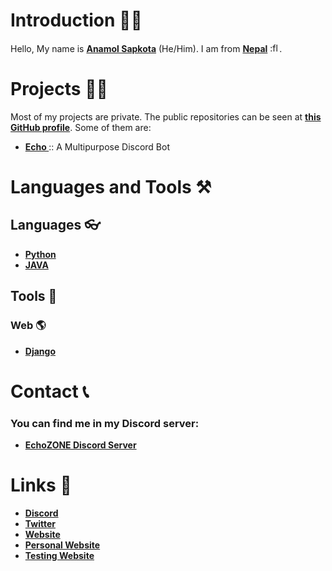 # Introduction 👨‍🦰
Hello, My name is **[Anamol Sapkota](https://en.wikipedia.org/wiki/User:Ascii002)** (He/Him). I am from **[Nepal](https://en.wikipedia.org/wiki/Nepal)** <img src="https://upload.wikimedia.org/wikipedia/commons/thumb/9/9b/Flag_of_Nepal.svg/840px-Flag_of_Nepal.svg.png" height="15" width="15" title=":flag_np:" />.

# Projects 👨‍💻
Most of my projects are private. The public repositories can be seen at **[this GitHub profile](https://github.com/anamolsapkota)**.
Some of them are:
- **[ Echo ](https://echobot.gitbook.io/echo)** :: A Multipurpose Discord Bot

# Languages and Tools ⚒
## Languages 👓
- **[Python](https://en.wikipedia.org/wiki/Python_(programming_language))**
- **[JAVA](https://en.wikipedia.org/wiki/Java_(programming_language))**

## Tools 🔨
### Web 🌎
- **[Django](https://www.djangoproject.com/)**

# Contact 📞
### You can find me in my Discord server:
- **[EchoZONE Discord Server](https://discord.gg/NXk5ZuC)**


# Links 📎
- **[Discord](https://discord.gg/NXk5ZuC)**
- **[Twitter](https://twitter.com/sapkotaanamol)**
- **[Website](https://anamolsapkota.is-a.dev)**
- **[Personal Website](https://sapkotaanamol.com.np)**
- **[Testing Website](https://anamolsapkota.com.np)**
